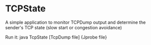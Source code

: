 # TCPState

A simple application to monitor TCPDump output and determine the sender's TCP state (slow start or congestion avoidance)

Run it: java TcpState [TcpDump file] {Jprobe file}
